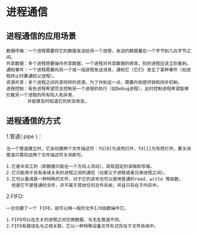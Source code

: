 进程通信
===

进程通信的应用场景
---

    数据传输：一个进程需要将它的数据发送给另一个进程，发送的数据量在一个字节到几兆字节之间。
    共享数据：多个进程想要操作共享数据，一个进程对共享数据的修改，别的进程应该立刻看到。
    通知事件：一个进程需要向另一个或一组进程发送消息，通知它（它们）发生了某种事件（如进程终止时要通知父进程）。
    资源共享：多个进程之间共享同样的资源。为了作到这一点，需要内核提供锁和同步机制。
    进程控制：有些进程希望完全控制另一个进程的执行（如Debug进程），此时控制进程希望能够拦截另一个进程的所有陷入和异常，
            并能够及时知道它的状态改变。
            
进程通信的方式
---

1.管道( pipe )：

    当一个管道建立时，它会创建两个文件描述符：fd[0]为读而打开，fd[1]为写而打开。要关闭管道只需将这两个文件描述符关闭即可。

    1.它是半双工的（即数据只能在一个方向上流动），具有固定的读端和写端。
    2.它只能用于具有亲缘关系的进程之间的通信（也是父子进程或者兄弟进程之间）。
    3.它可以看成是一种特殊的文件，对于它的读写也可以使用普通的read、write 等函数。
      但是它不是普通的文件，并不属于其他任何文件系统，并且只存在于内存中。
      
2.FIFO:

    一旦创建了一个 FIFO，就可以用一般的文件I/O函数操作它。

    1.FIFO可以在无关的进程之间交换数据，与无名管道不同。
    2.FIFO有路径名与之相关联，它以一种特殊设备文件形式存在于文件系统中。